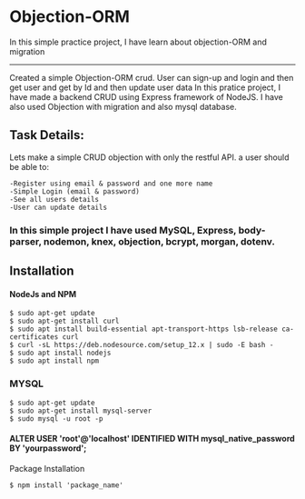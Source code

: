 # Objection-ORM
In this simple practice project, I have learn about objection-ORM and migration

-------------------------------------------------------------------------------------

Created a simple Objection-ORM crud. User can sign-up and login and then get user and get by Id and then update user data 
In this pratice project, I have made a backend CRUD using Express framework of NodeJS. I have also used Objection with migration and also mysql database.

## Task Details:
Lets make a simple CRUD objection with only the restful API. a user should be able to:

    -Register using email & password and one more name 
    -Simple Login (email & password)
    -See all users details 
    -User can update details 
### In this simple project I have used MySQL, Express, body-parser, nodemon, knex, objection, bcrypt, morgan, dotenv.

## Installation
#### NodeJs and NPM

    $ sudo apt-get update 
    $ sudo apt-get install curl 
    $ sudo apt install build-essential apt-transport-https lsb-release ca-certificates curl 
    $ curl -sL https://deb.nodesource.com/setup_12.x | sudo -E bash -
    $ sudo apt install nodejs
    $ sudo apt install npm

### MYSQL

    $ sudo apt-get update
    $ sudo apt-get install mysql-server
    $ sudo mysql -u root -p
    
#### ALTER USER 'root'@'localhost' IDENTIFIED WITH mysql_native_password BY 'yourpassword';
Package Installation

    $ npm install 'package_name'
